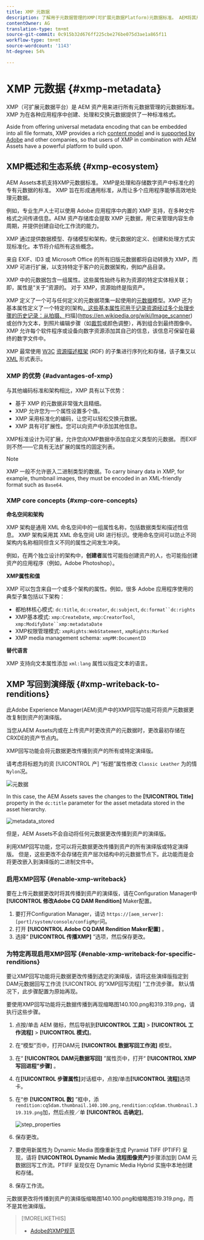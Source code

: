 ```yaml
---
title: XMP 元数据
description: 了解用于元数据管理的XMP(可扩展元数据Platform)元数据标准。 AEM将其用作元数据的创建、处理和交换的标准格式。
contentOwner: AG
translation-type: tm+mt
source-git-commit: 0c915b32d676ff225cbe276be075d3ae1a865f11
workflow-type: tm+mt
source-wordcount: '1143'
ht-degree: 54%

---
```



# XMP 元数据 {#xmp-metadata}

XMP（可扩展元数据平台）是 AEM 资产用来进行所有元数据管理的元数据标准。XMP 为在各种应用程序中创建、处理和交换元数据提供了一种标准格式。

Aside from offering universal metadata encoding that can be embedded into all file formats, XMP provides a rich [content model](#xmp-core-concepts) and is [supported by Adobe](#advantages-of-xmp) and other companies, so that users of XMP in combination with AEM Assets have a powerful platform to build upon.

## XMP概述和生态系统 {#xmp-ecosystem}

AEM Assets本机支持XMP元数据标准。 XMP是处理和存储数字资产中标准化的专有元数据的标准。 XMP 旨在形成通用标准，从而让多个应用程序能够高效地处理元数据。

例如，专业生产人士可以使用 Adobe 应用程序中内置的 XMP 支持，在多种文件格式之间传递信息。AEM 资产存储库会提取 XMP 元数据，用它来管理内容生命周期，并提供创建自动化工作流的能力。

XMP 通过提供数据模型、存储模型和架构，使元数据的定义、创建和处理方式实现标准化。本节将介绍所有这些概念。

来自 EXIF、ID3 或 Microsoft Office 的所有旧版元数据都将自动转换为 XMP，而 XMP 可进行扩展，以支持特定于客户的元数据架构，例如产品目录。

XMP 中的元数据包含一组属性。这些属性始终与称为资源的特定实体相关联； 即，属性是“关于”资源的。 对于 XMP，资源始终是指资产。

XMP 定义了一个可与任何定义的元数据项集一起使用的[元数据](https://en.wikipedia.org/wiki/Metadata)模型。XMP 还为基本属性定义了一个特定的[架构[，这些基本属性可用于记录资源经过多个处理步骤的历史记录：从拍摄、](https://en.wikipedia.org/wiki/XML_schema)扫描](https://en.wikipedia.org/wiki/Image_scanner)或创作为文本，到照片编辑步骤（如[裁剪](https://en.wikipedia.org/wiki/Cropping_%28image%29)或颜色调整），再到组合到最终图像中。XMP 允许每个软件程序或设备向数字资源添加其自己的信息，该信息可保留在最终的数字文件中。

XMP 最常使用 [W3C](https://en.wikipedia.org/wiki/World_Wide_Web_Consortium) [资源描述框架](https://en.wikipedia.org/wiki/Resource_Description_Framework) (RDF) 的子集进行序列化和存储，该子集又以 [XML](https://en.wikipedia.org/wiki/XML) 形式表示。

### XMP 的优势 {#advantages-of-xmp}

与其他编码标准和架构相比，XMP 具有以下优势：

* 基于 XMP 的元数据非常强大且精细。
* XMP 允许您为一个属性设置多个值。
* XMP 采用标准化的编码，让您可以轻松交换元数据。
* XMP 具有可扩展性。您可以向资产中添加其他信息。

XMP标准设计为可扩展，允许您向XMP数据中添加自定义类型的元数据。 而EXIF则不然——它具有无法扩展的属性的固定列表。

>[!NOTE]
>
>XMP 一般不允许嵌入二进制类型的数据。To carry binary data in XMP, for example, thumbnail images, they must be encoded in an XML-friendly format such as `Base64`.

### XMP core concepts {#xmp-core-concepts}

**命名空间和架构**

XMP 架构是通用 XML 命名空间中的一组属性名称，包括数据类型和描述性信息。
XMP 架构采用其 XML 命名空间 URI 进行标识。使用命名空间可以防止不同架构内名称相同但含义不同的属性之间发生冲突。

例如，在两个独立设计的架构中，**创建者**&#x200B;属性可能指创建资产的人，也可能指创建资产的应用程序（例如，Adobe Photoshop）。

**XMP属性和值**

XMP 可以包含来自一个或多个架构的属性。例如，很多 Adobe 应用程序使用的典型子集包括以下架构：

* 都柏林核心模式: `dc:title`, `dc:creator`, `dc:subject`, `dc:format``dc:rights`
* XMP基本模式: `xmp:CreateDate`, `xmp:CreatorTool`, `xmp:ModifyDate``xmp:metadataDate`
* XMP权限管理模式: `xmpRights:WebStatement`, `xmpRights:Marked`
* XMP media management schema: `xmpMM:DocumentID`

**替代语言**

XMP 支持向文本属性添加 `xml:lang` 属性以指定文本的语言。

## XMP 写回到演绎版 {#xmp-writeback-to-renditions}

此Adobe Experience Manager(AEM)资产中的XMP回写功能可将资产元数据更改复制到资产的演绎版。

当您从AEM Assets内或在上传资产时更改资产的元数据时，更改最初存储在CRXDE的资产节点内。

XMP回写功能会将元数据更改传播到资产的所有或特定演绎版。

请考虑将标题为的资 [!UICONTROL 产] “标题”属性修改 `Classic Leather` 为的情 `Nylon`况。

![元数据](assets/metadata.png)

In this case, the AEM Assets saves the changes to the **[!UICONTROL Title]** property in the `dc:title` parameter for the asset metadata stored in the asset hierarchy.

![metadata_stored](assets/metadata_stored.png)

但是，AEM Assets不会自动将任何元数据更改传播到资产的演绎版。

利用XMP回写功能，您可以将元数据更改传播到资产的所有演绎版或特定演绎版。 但是，这些更改不会存储在资产层次结构中的元数据节点下。此功能而是会将更改嵌入到演绎版的二进制文件中。

### 启用XMP回写 {#enable-xmp-writeback}

<!-- asgupta, Engg: Need attention here to update the configuration manager changes.
-->

要在上传元数据更改时将其传播到资产的演绎版，请在Configuration Manager中 **[!UICONTROL 修改Adobe CQ DAM Rendition]** Maker配置。

1. 要打开Configuration Manager，请访 `https://[aem_server]:[port]/system/console/configMgr`问。
1. 打开 **[!UICONTROL Adobe CQ DAM Rendition Maker配置]** 。
1. 选择“ **[!UICONTROL 传播XMP]** ”选项，然后保存更改。

### 为特定再现启用XMP回写 {#enable-xmp-writeback-for-specific-renditions}

要让XMP回写功能将元数据更改传播到选定的演绎版，请将这些演绎版指定到DAM元数据回写工作流 [!UICONTROL 的“XMP回写流程] ”工作流步骤。 默认情况下，此步骤配置为原始再现。

要使用XMP回写功能将元数据传播到再现缩略图140.100.png和319.319.png，请执行这些步骤。

1. 点按/单击 AEM 徽标，然后导航到&#x200B;**[!UICONTROL 工具]** > **[!UICONTROL 工作流程]** > **[!UICONTROL 模式]**。
1. 在“模型”页中，打开DAM元 **[!UICONTROL 数据写回工作流]** 模型。
1. 在“ **[!UICONTROL DAM元数据写回]** ”属性页中，打开“ **[!UICONTROL XMP写回进程”步骤]** 。
1. 在&#x200B;**[!UICONTROL 步骤属性]**&#x200B;对话框中，点按/单击&#x200B;**[!UICONTROL 流程]**&#x200B;选项卡。
1. 在“参 **[!UICONTROL 数]** ”框中，添 `rendition:cq5dam.thumbnail.140.100.png,rendition:cq5dam.thumbnail.319.319.png`加，然后点按／单 **[!UICONTROL 击确定]**。

   ![step_properties](assets/step_properties.png)

1. 保存更改。
1. 要使用新属性为 Dynamic Media 图像重新生成 Pyramid TIFF (PTIFF) 呈现，请将 **[!UICONTROL Dynamic Media 流程图像资产]**&#x200B;步骤添加到 DAM 元数据回写工作流。PTIFF 呈现仅在 Dynamic Media Hybrid 实施中本地创建和存储。

1. 保存工作流。

元数据更改将传播到资产的演绎版缩略图140.100.png和缩略图319.319.png，而不是其他演绎版。

>[!MORELIKETHIS]
>
>* [Adobe的XMP规范](https://www.adobe.com/devnet/xmp.html)

